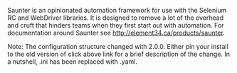 Saunter is an opinionated automation framework for use with the Selenium RC and WebDriver libraries. It is designed to remove a lot of the overhead and cruft that hinders teams when they first start out with automation. For documentation around Saunter see http://element34.ca/products/saunter.

Note: The configuration structure changed with 2.0.0. Either pin your install to the old version of click above link for a brief description of the change. In a nutshell, .ini has been replaced with .yaml.

